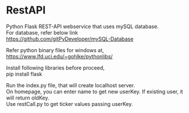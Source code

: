 # RestAPI

Python Flask REST-API webservice that uses mySQL database.
<br />For database, refer below link 
<br />https://github.com/gitPyDeveloper/mySQL-Database

Refer python binary files for windows at, 
<br />https://www.lfd.uci.edu/~gohlke/pythonlibs/

Install following libraries before proceed,
<br />pip install flask

Run the index.py file, that will create localhost server.
<br />On homepage, you can enter name to get new userKey. If existing user, it will return oldKey.
<br />Use restCall.py to get ticker values passing userKey.
